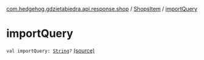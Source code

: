 [com.hedgehog.gdzietabiedra.api.response.shop](../index.md) / [ShopsItem](index.md) / [importQuery](./import-query.md)

# importQuery

`val importQuery: `[`String`](https://kotlinlang.org/api/latest/jvm/stdlib/kotlin/-string/index.html)`?` [(source)](https://github.com/asvid/GdzieTaBiedra/tree/master/app/src/main/java/com/hedgehog/gdzietabiedra/api/response/shop/ShopsItem.kt#L8)